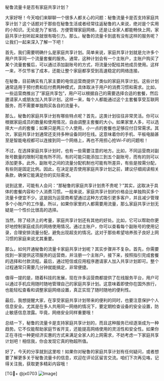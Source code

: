 秘鲁流量卡是否有家庭共享计划？

大家好呀！今天咱们来聊聊一个很多人都关心的问题：秘鲁流量卡是否支持家庭共享计划？这个话题对于那些在秘鲁生活或者经常往返秘鲁的人来说，绝对是个实用的小知识。无论是为了省钱、方便管理家庭网络，还是让全家人都能畅快上网，家庭共享计划听起来就很有吸引力。那么，秘鲁的流量卡到底有没有这样的服务呢？让我们一起来深入了解一下吧！

首先，我们需要明确什么是家庭共享计划。简单来说，家庭共享计划就是允许多个用户共享同一个流量套餐的服务。通常，这种计划会有一个主账户，主账户购买了某个流量套餐后，可以通过添加副账号的方式，将流量分配给其他成员使用。这样一来，不仅节省了成本，还能让整个家庭都享受到高速稳定的网络连接。

在秘鲁，目前确实有几家主要的电信运营商提供了类似的家庭共享计划。这些计划通常适用于预付费和后付费两种模式，具体取决于用户的消费习惯和需求。比如，一些运营商推出了“家庭共享包”，用户可以根据自己的需要选择合适的套餐，然后邀请家人或朋友加入共享计划。这样一来，每个人都能通过这个主套餐享受互联网服务，而不需要单独购买各自的流量卡。

那么，秘鲁的家庭共享计划有哪些特点呢？首先，这类计划往往非常灵活。你可以根据家庭成员的数量和使用情况，自由调整主套餐的大小。如果家里人多，可以选择大一点的套餐；如果只是两三个人使用，小一点的套餐也足够应付日常需求。其次，家庭共享计划通常还支持多种设备同时在线。这意味着你的手机、平板电脑甚至是智能电视都可以连接到同一个网络上，再也不用担心抢Wi-Fi的问题啦！

不过，在选择家庭共享计划时，也有一些需要注意的地方。比如，不同运营商对副账号数量的限制可能有所不同，有的可能只能添加三到五个副账号，而有的则可以添加更多。此外，副账号之间的流量分配机制也可能有所差异，有些是按需分配，有些则是固定比例。因此，在决定是否使用家庭共享计划之前，建议仔细阅读相关条款，确保它能满足你的实际需求。

说到这里，可能有人会问：“那秘鲁的家庭共享计划贵不贵呢？”其实，这取决于具体的套餐内容和个人消费习惯。一般来说，家庭共享计划的价格会比单独购买多个流量卡便宜不少。这是因为运营商希望通过这种方式吸引更多客户，并且减少管理多个小账户的工作量。所以，如果你家里的人都需要用流量，那么家庭共享计划无疑是一个性价比很高的选择。

当然，除了经济上的考量，家庭共享计划还有其他的好处。比如，它可以帮助你更好地控制家庭成员的网络使用情况。通过主账户，你可以查看每个副账号的使用记录，合理安排流量分配，避免出现超支的情况。这对于那些希望培养孩子良好上网习惯的家庭来说尤其重要。

那么，如何开通秘鲁的流量卡家庭共享计划呢？其实步骤并不复杂。首先，你需要找到一家提供这项服务的运营商，并注册一个主账户。接下来，按照指引完成套餐的选择和付款流程。最后，通过短信或应用程序邀请家人加入共享计划即可。整个过程通常只需要几分钟就能搞定，非常便捷。

值得一提的是，随着科技的发展，现在许多运营商都提供了在线服务平台，用户可以通过手机应用随时随地管理自己的家庭共享计划。这意味着即使你在国外旅行，也能轻松查看和调整家庭网络设置，真正实现了随时随地的便利性。

最后，我想提醒大家，在享受家庭共享计划带来的便利的同时，也要注意保护个人信息安全。尤其是在多人共用同一网络的情况下，要定期检查设备的安全设置，防止敏感信息泄露。毕竟，网络安全同样重要哦！

总结一下，秘鲁的流量卡是支持家庭共享计划的，而且这种服务已经逐渐成为一种趋势。它不仅能帮助家庭节省开支，还能提高网络使用的灵活性和安全性。如果你正在寻找一种更经济实惠的方式来满足全家人的上网需求，不妨考虑一下家庭共享计划吧！相信我，你会发现它真的物超所值。

好了，今天的分享就到这里啦！如果你对秘鲁的家庭共享计划有任何疑问，或者想要了解更多关于秘鲁流量卡的信息，欢迎在评论区留言交流。咱们下次再见咯，记得关注我，获取更多精彩内容哦！

[TG💪+ @jx0703 ![Image](https://github.com/user-attachments/assets/dbca1d08-cadb-493c-b0ec-ad6f7a83f270)]